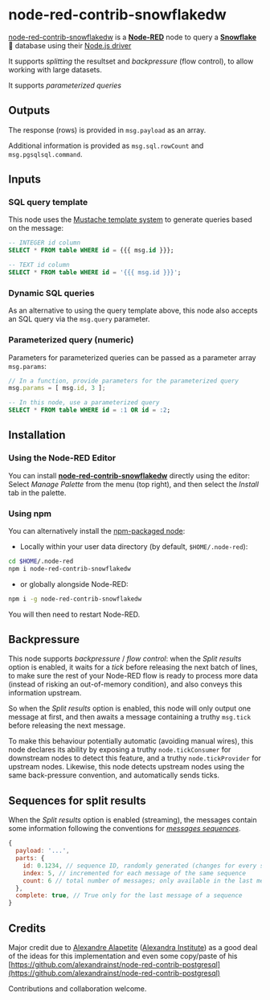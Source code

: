 # node-red-contrib-snowflakedw

[node-red-contrib-snowflakedw](https://github.com/mnestor/node-red-contrib-snowflakedw)
is a [**Node-RED**](https://nodered.org/) node to query a [**Snowflake**](https://www.snowflake.com/) 🐘 database using their [Node.js driver](https://docs.snowflake.com/en/user-guide/nodejs-driver-use.html)

It supports *splitting* the resultset and *backpressure* (flow control), to allow working with large datasets.

It supports *parameterized queries*

## Outputs

The response (rows) is provided in `msg.payload` as an array.

Additional information is provided as `msg.sql.rowCount` and `msg.pgsqlsql.command`.

## Inputs

### SQL query template

This node uses the [Mustache template system](https://github.com/janl/mustache.js) to generate queries based on the message:

```sql
-- INTEGER id column
SELECT * FROM table WHERE id = {{{ msg.id }}};

-- TEXT id column
SELECT * FROM table WHERE id = '{{{ msg.id }}}';
```

### Dynamic SQL queries

As an alternative to using the query template above, this node also accepts an SQL query via the `msg.query` parameter.

### Parameterized query (numeric)

Parameters for parameterized queries can be passed as a parameter array `msg.params`:

```js
// In a function, provide parameters for the parameterized query
msg.params = [ msg.id, 3 ];
```

```sql
-- In this node, use a parameterized query
SELECT * FROM table WHERE id = :1 OR id = :2;
```

## Installation

### Using the Node-RED Editor

You can install [**node-red-contrib-snowflakedw**](https://flows.nodered.org/node/node-red-contrib-snowflakedw) directly using the editor:
Select *Manage Palette* from the menu (top right), and then select the *Install* tab in the palette.

### Using npm

You can alternatively install the [npm-packaged node](https://www.npmjs.com/package/node-red-contrib-snowflakedw):

* Locally within your user data directory (by default, `$HOME/.node-red`):

```sh
cd $HOME/.node-red
npm i node-red-contrib-snowflakedw
```

* or globally alongside Node-RED:

```sh
npm i -g node-red-contrib-snowflakedw
```

You will then need to restart Node-RED.

## Backpressure

This node supports *backpressure* / *flow control*:
when the *Split results* option is enabled, it waits for a *tick* before releasing the next batch of lines,
to make sure the rest of your Node-RED flow is ready to process more data
(instead of risking an out-of-memory condition), and also conveys this information upstream.

So when the *Split results* option is enabled, this node will only output one message at first,
and then awaits a message containing a truthy `msg.tick` before releasing the next message.

To make this behaviour potentially automatic (avoiding manual wires), this node declares its ability by exposing a truthy `node.tickConsumer`
for downstream nodes to detect this feature, and a truthy `node.tickProvider` for upstream nodes.
Likewise, this node detects upstream nodes using the same back-pressure convention, and automatically sends ticks.

## Sequences for split results

When the *Split results* option is enabled (streaming), the messages contain some information following the
conventions for [*messages sequences*](https://nodered.org/docs/user-guide/messages#message-sequences).

```js
{
  payload: '...',
  parts: {
    id: 0.1234, // sequence ID, randomly generated (changes for every sequence)
    index: 5, // incremented for each message of the same sequence
    count: 6 // total number of messages; only available in the last message of a sequence
  },
  complete: true, // True only for the last message of a sequence
}
```

## Credits

Major credit due to [Alexandre Alapetite](https://alexandra.dk/alexandre.alapetite) ([Alexandra Institute](https://alexandra.dk)) as a good deal of the ideas for this implementation and even some copy/paste of his [https://github.com/alexandrainst/node-red-contrib-postgresql](https://github.com/alexandrainst/node-red-contrib-postgresql)

Contributions and collaboration welcome.
